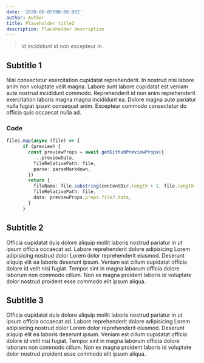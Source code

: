```yaml
---
date: '2020-06-05T00:00:00Z'
author: Author
title: Placeholder title2
description: Placeholder description
---
```

> Id incididunt id non excepteur in.

## Subtitle 1

Nisi consectetur exercitation cupidatat reprehenderit. In nostrud nisi labore anim non voluptate velit magna. Labore sunt labore cupidatat est veniam aute nostrud incididunt commodo. Reprehenderit id non anim reprehenderit exercitation laboris magna magna incididunt ea. Dolore magna aute pariatur nulla fugiat ipsum consequat anim. Excepteur commodo consectetur do officia quis occaecat nulla ad.

### Code

```ts
files.map(async (file) => {
      if (preview) {
        const previewProps = await getGithubPreviewProps({
          ...previewData,
          fileRelativePath: file,
          parse: parseMarkdown,
        })
        return {
          fileName: file.substring(contentDir.length + 1, file.length - 3),
          fileRelativePath: file,
          data: previewProps.props.file?.data,
        }
      }
```

## Subtitle 2

Officia cupidatat duis dolore aliquip mollit laboris nostrud pariatur in ut ipsum officia occaecat ad. Labore reprehenderit dolore adipisicing Lorem adipisicing nostrud dolor Lorem dolor reprehenderit eiusmod. Deserunt aliquip elit ea laboris deserunt ipsum. Veniam est cillum cupidatat officia dolore id velit nisi fugiat. Tempor sint in magna laborum officia dolore laborum non commodo cillum. Non ex magna proident laboris id voluptate dolor nostrud proident esse commodo elit ipsum aliqua.

## Subtitle 3

Officia cupidatat duis dolore aliquip mollit laboris nostrud pariatur in ut ipsum officia occaecat ad. Labore reprehenderit dolore adipisicing Lorem adipisicing nostrud dolor Lorem dolor reprehenderit eiusmod. Deserunt aliquip elit ea laboris deserunt ipsum. Veniam est cillum cupidatat officia dolore id velit nisi fugiat. Tempor sint in magna laborum officia dolore laborum non commodo cillum. Non ex magna proident laboris id voluptate dolor nostrud proident esse commodo elit ipsum aliqua.